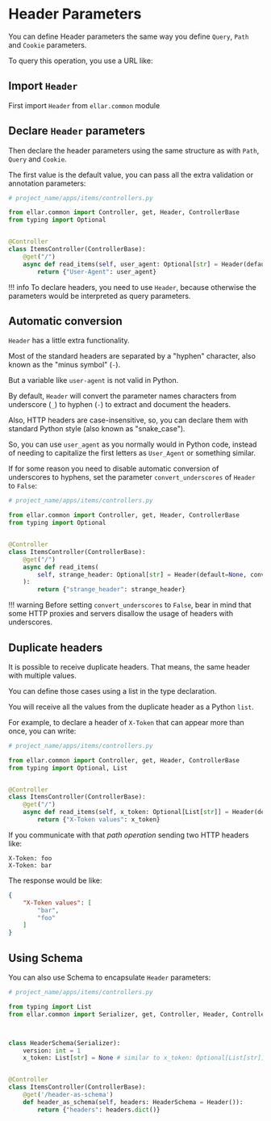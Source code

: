 # **Header Parameters**

You can define Header parameters the same way you define `Query`, `Path` and `Cookie` parameters.

To query this operation, you use a URL like:

## **Import `Header`**

First import `Header` from `ellar.common` module

## **Declare `Header` parameters**

Then declare the header parameters using the same structure as with `Path`, `Query` and `Cookie`.

The first value is the default value, you can pass all the extra validation or annotation parameters:

```python
# project_name/apps/items/controllers.py

from ellar.common import Controller, get, Header, ControllerBase
from typing import Optional


@Controller
class ItemsController(ControllerBase):
    @get("/")
    async def read_items(self, user_agent: Optional[str] = Header(default=None)):
        return {"User-Agent": user_agent}
```

!!! info
    To declare headers, you need to use `Header`, because otherwise the parameters would be interpreted as query parameters.

## **Automatic conversion**

`Header` has a little extra functionality.

Most of the standard headers are separated by a "hyphen" character, also known as the "minus symbol" (`-`).

But a variable like `user-agent` is not valid in Python.

By default, `Header` will convert the parameter names characters from underscore (`_`) to hyphen (`-`) to extract and document the headers.

Also, HTTP headers are case-insensitive, so, you can declare them with standard Python style (also known as "snake_case").

So, you can use `user_agent` as you normally would in Python code, instead of needing to capitalize the first letters as `User_Agent` or something similar.

If for some reason you need to disable automatic conversion of underscores to hyphens, set the parameter `convert_underscores` of `Header` to `False`:

```python
# project_name/apps/items/controllers.py

from ellar.common import Controller, get, Header, ControllerBase
from typing import Optional


@Controller
class ItemsController(ControllerBase):
    @get("/")
    async def read_items(
        self, strange_header: Optional[str] = Header(default=None, convert_underscores=False)
    ):
        return {"strange_header": strange_header}
```

!!! warning
    Before setting `convert_underscores` to `False`, bear in mind that some HTTP proxies and servers disallow the usage of headers with underscores.


## **Duplicate headers**

It is possible to receive duplicate headers. That means, the same header with multiple values.

You can define those cases using a list in the type declaration.

You will receive all the values from the duplicate header as a Python `list`.

For example, to declare a header of `X-Token` that can appear more than once, you can write:

```python
# project_name/apps/items/controllers.py

from ellar.common import Controller, get, Header, ControllerBase
from typing import Optional, List


@Controller
class ItemsController(ControllerBase):
    @get("/")
    async def read_items(self, x_token: Optional[List[str]] = Header(default=None)):
        return {"X-Token values": x_token}
```

If you communicate with that *path operation* sending two HTTP headers like:

```
X-Token: foo
X-Token: bar
```

The response would be like:

```JSON
{
    "X-Token values": [
        "bar",
        "foo"
    ]
}
```

## **Using Schema**

You can also use Schema to encapsulate `Header` parameters:

```python
# project_name/apps/items/controllers.py

from typing import List
from ellar.common import Serializer, get, Controller, Header, ControllerBase



class HeaderSchema(Serializer):
    version: int = 1
    x_token: List[str] = None # similar to x_token: Optional[List[str]]


@Controller
class ItemsController(ControllerBase):
    @get('/header-as-schema')
    def header_as_schema(self, headers: HeaderSchema = Header()):
        return {"headers": headers.dict()}
```
